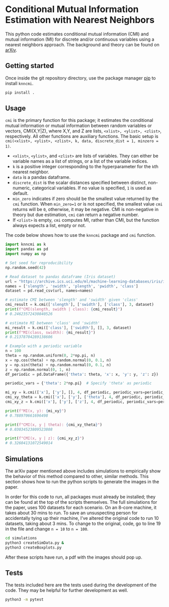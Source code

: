 # Conditional Mutual Information Estimation with Nearest Neighbors

This python code estimates conditional mutual information (CMI) and mutual information (MI) for discrete and/or continuous variables using a nearest neighbors approach.
The background and theory can be found on [arXiv](https://arxiv.org/abs/1912.03387).

## Getting started

Once inside the git repository directory, use the package manager [pip](https://pip.pypa.io/en/stable/) to install `knncmi`.

```bash
pip install .
```

## Usage

`cmi` is the primary function for this package;
it estimates the conditional mutual information or mutual information between random variables or vectors, CMI(X,Y|Z), where X,Y, and Z are lists, `<xlist>, <ylist>, <zlist>`, respectively. 
All other functions are auxiliary functions.
The basic setup is `cmi(<xlist>, <ylist>, <zlist>, k, data, discrete_dist = 1, minzero = 1)`.
- `<xlist>`, `<ylist>`, and  `<zlist>` are lists of variables. They can either be variable names as a list of strings, or a list of the variable indices.
- `k` is a positive integer corresponding to the hyperparameter for the `k`th nearest neighbor.
- `data` is a pandas dataframe.
- `discrete_dist` is the scalar distances specified between distinct, non-numeric, categorical variables. If no value is specified, `1` is used as default.
- `min_zero` indicates if zero should be the smallest value returned by the `cmi` function. When `min_zero=1` or is not specified, the smallest value `cmi` returns will be `0`, otherwise, it may be negative. CMI is non-negative in theory but due estimation, `cmi` can return a negative number.
- If `<zlist>` is empty, `cmi` computes MI, rather than CMI, but the function always expects a list, empty or not.

The code below shows how to use the `knncmi` package and `cmi` function.

```python
import knncmi as k
import pandas as pd
import numpy as np

# Set seed for reproducibility
np.random.seed(42)

# Read dataset to pandas dataframe (Iris dataset)
url = "https://archive.ics.uci.edu/ml/machine-learning-databases/iris/iris.data"
names = ['slength', 'swidth', 'plength', 'pwidth', 'class']
dataset = pd.read_csv(url, names=names)

# estimate CMI between 'slength' and 'swidth' given 'class'
cmi_result = k.cmi(['slength'], ['swidth'], ['class'], 3, dataset)
print(f"CMI(slength, swidth | class): {cmi_result}")
# 0.24623572430840526

# estimate MI between 'class' and 'swidth'
mi_result = k.cmi(['class'], ['swidth'], [], 3, dataset)
print(f"MI(class, swidth): {mi_result}")
# 0.21378704289138606

# Example with a periodic variable
n = 100
theta = np.random.uniform(0, 2*np.pi, n)
x = np.cos(theta) + np.random.normal(0, 0.1, n)
y = np.sin(theta) + np.random.normal(0, 0.1, n)
z = np.random.normal(0, 1, n)
df_periodic = pd.DataFrame({'theta': theta, 'x': x, 'y': y, 'z': z})

periodic_vars = {'theta': 2*np.pi}  # Specify 'theta' as periodic

mi_xy = k.cmi(['x'], ['y'], [], 4, df_periodic, periodic_vars=periodic_vars)
cmi_xy_theta = k.cmi(['x'], ['y'], ['theta'], 4, df_periodic, periodic_vars=periodic_vars)
cmi_xy_z = k.cmi(['x'], ['y'], ['z'], 4, df_periodic, periodic_vars=periodic_vars)

print(f"MI(x, y): {mi_xy}")
# 0.788970661696498

print(f"CMI(x, y | theta): {cmi_xy_theta}")
# 0.03034523809523808

print(f"CMI(x, y | z): {cmi_xy_z}")
# 0.32604131072549014
``` 

## Simulations

The arXiv paper mentioned above includes simulations to empirically show the behavior of this method compared to other, similar methods.
This section shows how to run the python scripts to generate the images in the paper.

In order for this code to run, all packages must already be installed; they can be found at the top of the scripts themselves.
The full simulations for the paper, uses 100 datasets for each scenario.
On an 8-core machine, it takes about 30 mins to run.
To save an unsuspecting person for accidentally tying up their machine, I've altered the original code to run 10 datasets, taking about 3 mins.
To change to the original, code, go to line 19 in the file and change `n = 10` to `n = 100`.

```bash
cd simulations
python3 createSimData.py &
python3 createBoxplots.py 
```
After these scripts have run, a pdf with the images should pop up.

## Tests

The tests included here are the tests used during the development of the code.
They may be helpful for further development as well.

```bash
python3 -m pytest
```
